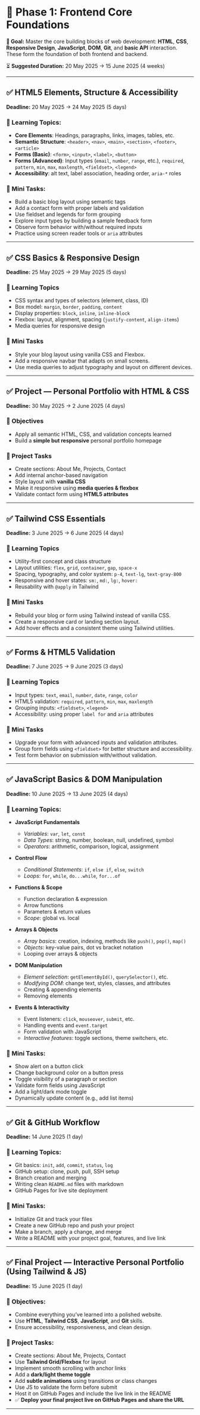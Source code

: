 # 🌼 Phase 1: Frontend Core Foundations

**🎯 Goal:** Master the core building blocks of web development: **HTML**, **CSS**, **Responsive Design**, **JavaScript**, **DOM**, **Git**, and **basic API** interaction. These form the foundation of both frontend and backend.

⏳ **Suggested Duration:** 20 May 2025 → 15 June 2025 (4 weeks)

---

## ✅ HTML5 Elements, Structure & Accessibility
**Deadline:** 20 May 2025 → 24 May 2025 (5 days)

### 🎯 Learning Topics:

- **Core Elements**: Headings, paragraphs, links, images, tables, etc.    
- **Semantic Structure**: `<header>`, `<nav>`, `<main>`, `<section>`, `<footer>`, `<article>`    
- **Forms (Basic)**: `<form>`, `<input>`, `<label>`, `<button>`    
- **Forms (Advanced)**: Input types (`email`, `number`, `range`, etc.), `required`, `pattern`, `min`, `max`, `maxlength`, `<fieldset>`, `<legend>`    
- **Accessibility**: alt text, label association, heading order, `aria-*` roles    

### 🧩 Mini Tasks:

- Build a basic blog layout using semantic tags    
- Add a contact form with proper labels and validation    
- Use fieldset and legends for form grouping    
- Explore input types by building a sample feedback form    
- Observe form behavior with/without required inputs    
- Practice using screen reader tools or `aria` attributes

---

## ✅ CSS Basics & Responsive Design
**Deadline:** 25 May 2025 → 29 May 2025 (5 days)

### 🎯 Learning Topics
- CSS syntax and types of selectors (element, class, ID)    
- Box model: `margin`, `border`, `padding`, `content`    
- Display properties: `block`, `inline`, `inline-block`    
- Flexbox: layout, alignment, spacing (`justify-content`, `align-items`)    
- Media queries for responsive design    

### 🧩 Mini Tasks
- Style your blog layout using vanilla CSS and Flexbox.    
- Add a responsive navbar that adapts on small screens.    
- Use media queries to adjust typography and layout on different devices.

---

## ✅ Project — Personal Portfolio with HTML & CSS
**Deadline:** 30 May 2025 → 2 June 2025 (4 days)

### 🎯 Objectives
- Apply all semantic HTML, CSS, and validation concepts learned
- Build a **simple but responsive** personal portfolio homepage

### 🧩 Project Tasks
- Create sections: About Me, Projects, Contact    
- Add internal anchor-based navigation    
- Style layout with **vanilla CSS**    
- Make it responsive using **media queries & flexbox**    
- Validate contact form using **HTML5 attributes**

---

## ✅ Tailwind CSS Essentials
**Deadline:** 3 June 2025 → 6 June 2025 (4 days)

### 🎯 Learning Topics
- Utility-first concept and class structure    
- Layout utilities: `flex`, `grid`, `container`, `gap`, `space-x`    
- Spacing, typography, and color system: `p-4`, `text-lg`, `text-gray-800`    
- Responsive and hover states: `sm:`, `md:`, `lg:`, `hover:`    
- Reusability with `@apply` in Tailwind    

### 🧩 Mini Tasks
- Rebuild your blog or form using Tailwind instead of vanilla CSS.    
- Create a responsive card or landing section layout.    
- Add hover effects and a consistent theme using Tailwind utilities.

---

## ✅ Forms & HTML5 Validation
**Deadline:** 7 June 2025 → 9 June 2025 (3 days)

### 🎯 Learning Topics
- Input types: `text`, `email`, `number`, `date`, `range`, `color`    
- HTML5 validation: `required`, `pattern`, `min`, `max`, `maxlength`    
- Grouping inputs: `<fieldset>`, `<legend>`    
- Accessibility: using proper `label for` and `aria` attributes    

### 🧩 Mini Tasks
- Upgrade your form with advanced inputs and validation attributes.    
- Group form fields using `<fieldset>` for better structure and accessibility.    
- Test form behavior on submission with/without validation.

---

## ✅ JavaScript Basics & DOM Manipulation
**Deadline:** 10 June 2025 → 13 June 2025 (4 days)

### 🎯 Learning Topics:
- **JavaScript Fundamentals**
	- *Variables*: `var`, `let`, `const`
	- *Data Types*: string, number, boolean, null, undefined, symbol
	- *Operators*: arithmetic, comparison, logical, assignment
   
- **Control Flow**
	- *Conditional Statements*: `if`, `else if`, `else`, `switch`
	- *Loops*: `for`, `while`, `do...while`, `for...of`

- **Functions & Scope**
	- Function declaration & expression
	- Arrow functions
	- Parameters & return values
	- *Scope*: global vs. local

- **Arrays & Objects**
	- *Array basics*: creation, indexing, methods like `push()`, `pop()`, `map()`
	- *Objects*: key-value pairs, dot vs bracket notation
	- Looping over arrays & objects

- **DOM Manipulation**
	- *Element selection*: `getElementById()`, `querySelector()`, etc.
	- *Modifying DOM*: change text, styles, classes, and attributes
	- Creating & appending elements
	- Removing elements

 - **Events & Interactivity**
	 - Event listeners: `click`, `mouseover`, `submit`, etc.
	 - Handling events and `event.target`
	 - Form validation with JavaScript
	 - *Interactive features*: toggle sections, theme switchers, etc.

### 🧩 Mini Tasks:
- Show alert on a button click    
- Change background color on a button press    
- Toggle visibility of a paragraph or section    
- Validate form fields using JavaScript    
- Add a light/dark mode toggle    
- Dynamically update content (e.g., add list items)

---

## ✅ Git & GitHub Workflow
**Deadline:** 14 June 2025 (1 day)

### 🎯 Learning Topics:
- Git basics: `init`, `add`, `commit`, `status`, `log`    
- GitHub setup: clone, push, pull, SSH setup    
- Branch creation and merging    
- Writing clean `README.md` files with markdown    
- GitHub Pages for live site deployment    

### 🧩 Mini Tasks:
- Initialize Git and track your files    
- Create a new GitHub repo and push your project    
- Make a branch, apply a change, and merge    
- Write a README with your project goal, features, and live link

---

## ✅ Final Project — Interactive Personal Portfolio (Using Tailwind & JS)
**Deadline:** 15 June 2025 (1 day)

### 🎯 Objectives:
- Combine everything you’ve learned into a polished website.    
- Use **HTML**, **Tailwind CSS**, **JavaScript**, and **Git** skills.    
- Ensure accessibility, responsiveness, and clean design.    

### 🧩 Project Tasks:
- Create sections: About Me, Projects, Contact    
- Use **Tailwind Grid/Flexbox** for layout    
- Implement smooth scrolling with anchor links    
- Add a **dark/light theme toggle**    
- Add **subtle animations** using transitions or class changes    
- Use JS to validate the form before submit    
- Host it on GitHub Pages and include the live link in the README
- ✅ **Deploy your final project live on GitHub Pages and share the URL**

---